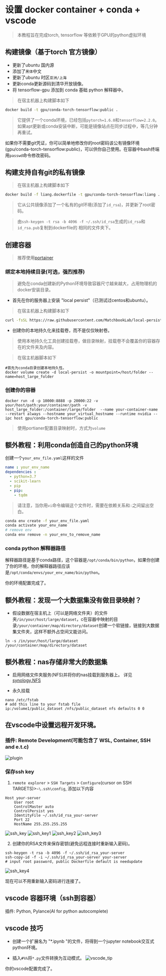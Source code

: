 # 设置 docker container + conda + vscode
> 本教程旨在完成torch, tensorflow 等依赖于GPU的python虚拟环境
##  构建镜像（基于torch 官方镜像）

* 更新了ubuntu 国内源
* 添加了`黑体`中文
* 更新了ubuntu 时区`亚洲/上海`
* 更新conda更新源码到清华开放镜像。
* 将 tensorflow-gpu 添加到 conda 基础 python 解释器中。

> 在宿主机器上构建脚本如下
```bash
docker build -t gpu/conda-torch-tensorflow:public .
```

> 它提供了一个conda环境，已经包括`pytorch=1.6.0`和`tensorflow=2.2.0`。
> 如果apt更新或conda安装中断，可能是镜像站点在同步过程中，等几分钟再重试。

如果你不需要git凭证，你可以简单地修改你的root密码该公有镜像环境(gpu/conda-torch-tensorflow:public)，可以供你自己使用。在容器中bash终端用`passwd`命令修改密码。


## 构建支持自有git的私有镜像

> 在宿主机器上构建脚本如下
```bash
docker build -f liang.dockerfile -t gpu/conda-torch-tensorflow:liang .
```

> 它从公共镜像添加了一个私有的git环境(添加了`id_rsa`)，并更新了root密码。
    
> 由`ssh-keygen -t rsa -b 4096 -f ~/.ssh/id_rsa`生成的`id_rsa`和`id_rsa.pub`复制到dockerfile的 相同的文件夹下。

## 创建容器
> 推荐使用[portainer](https://www.portainer.io/) 

### 绑定本地持续目录(可选，强烈推荐)

> 避免在conda创建新的Python环境导致容器尺寸越来越大，占用物理机的docker安装目录。

* 首先在你的服务器上安装 "local persist"（已测试过centos和ubuntu）。

> 在宿主机器上构建脚本如下

```bash
curl -fsSL https://raw.githubusercontent.com/MatchbookLab/local-persist/master/scripts/install.sh | sudo bash
```

* 创建你的本地持久化来挂载卷，而不是仅仅映射卷。

> 使用本地持久化工具创建挂载卷，做目录映射，挂载卷不会覆盖你的容器存在的文件夹及内容。

> 在宿主机器脚本如下
```
#首先为conda目录创建本地持久性。
docker volume create -d local-persist -o mountpoint=/host/folder --name=host_large_folder
```

### 创建你的容器

```bashv
docker run -d -p 10000:8888 -p 20000:22 -v your/host/path:your/container/path -v host_large_folder:/container/large/folder  --name your-container-name --restart always --hostname your_virtual_hostname --runtime nvidia --ipc host gpu/conda-torch-tensorflow:public
```
> 使用portianer配置目录映射时，方式为`volume`


## 额外教程：利用conda创造自己的python环境

创建一个`your_env_file.yaml`这样的文件

```yaml
name : your_env_name
dependencies :
  - python=3.7
  - scikit-learn
  - pip
  - pip:
    - tqdm
```

> 请注意，当你用`vi`命令编辑这个文件时，需要在依赖关系和`:`之间留出空白。

```bash
conda env create -f your_env_file.yaml
conda activate your_env_name
# remove env
conda env remove -n your_env_to_remove_name
```

### conda python 解释器路径
解释器路径是基于conda路径，这个容器是`/opt/conda/bin/python`，如果你创建了你的环境，你的解释器路径应该是`/opt/conda/envs/your_env_name/bin/python`。

你的环境配置完成了。

## 额外教程：发现一个大数据集没有做目录映射？

* 假设数据在宿主机上（可以是网络文件夹）的文件夹`/in/your/host/large/dataset`，c在容器中映射的目录`/your/container/map/directory/dataset`创建一个软链接，链接到大数据集文件夹，这样不额外占空间又能访问。
```
ln -s /in/your/host/large/dataset /your/container/map/directory/dataset
```
## 额外教程：nas存储非常大的数据集

* 启用网络文件夹服务(NFS)并将你的nas挂载到服务器上。
详见 [synology.NFS](https://www.synology.com/en-us/knowledgebase/DSM/tutorial/File_Sharing/How_to_access_files_on_Synology_NAS_within_the_local_network_NFS)

* 永久挂载

```
nano /etc/fstab
# add this line to your fstab file
ip:/volume1/public_dataset /nfs/public_dataset nfs defaults 0 0
```

## 在vscode中设置远程开发环境。

### 插件: Remote Development(可能包含了 WSL, Container, SSH and e.t.c)

![plugin](./pngs/plugins_.png)

### 保存ssh key

1. `remote explorer` > `SSH Targets` > `Configure`(cursor on SSH TARGETS)>`~\.ssh\config`, 添加以下内容

```config
Host your-server
    User root
    ControlMaster auto
    ControlPersist yes
    IdentityFile ~/.ssh/id_rsa_your-server
    Port 22
    HostName 255.255.255.255
```

![ssh_key](./pngs/ssh_key_.png)
![ssh_key1](./pngs/ssh_key1_.png)
![ssh_key2](./pngs/ssh_key2_.png)
![ssh_key3](./pngs/ssh_key3_.png)



2. 创建你的RSA文件来保存密钥(避免远程连接时重新输入密码)。

```
ssh-keygen -t rsa -b 4096 -f ~/.ssh/id_rsa_your-server
ssh-copy-id -f -i ~/.ssh/id_rsa_your-server your-server
# input root password, public Dockerfile default is needupdate

```

![ssh_key4](./pngs/ssh_key4_.png)


现在可以不用重新输入密码进行连接了。



## vscode 容器环境（ssh到容器）

插件: Python, Pylance(AI for python autocomplete)

## vscode 技巧

* 创建一个扩展名为 "*.ipynb "的文件，将得到一个jupyter notebook交互式python环境。

* 插入`#%%`将`*.py`文件转换为互动模式。
![vscode_tip](./pngs/vscode_tip_.png)

你的vscode配置完成了。



